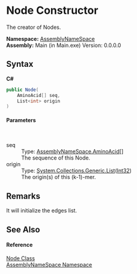 # Node Constructor 
 

The creator of Nodes.

**Namespace:**&nbsp;<a href="6bcc80ef-5cfd-db5f-1eb2-7297d1c16397">AssemblyNameSpace</a><br />**Assembly:**&nbsp;Main (in Main.exe) Version: 0.0.0.0

## Syntax

**C#**<br />
``` C#
public Node(
	AminoAcid[] seq,
	List<int> origin
)
```


#### Parameters
&nbsp;<dl><dt>seq</dt><dd>Type: <a href="906567b4-adec-2d74-6183-8174a5b7ae4d">AssemblyNameSpace.AminoAcid</a>[]<br />The sequence of this Node.</dd><dt>origin</dt><dd>Type: <a href="http://msdn2.microsoft.com/en-us/library/6sh2ey19" target="_blank">System.Collections.Generic.List</a>(<a href="http://msdn2.microsoft.com/en-us/library/td2s409d" target="_blank">Int32</a>)<br />The origin(s) of this (k-1)-mer.</dd></dl>

## Remarks
It will initialize the edges list.

## See Also


#### Reference
<a href="327f29f7-ef35-58ae-f8a5-1d2b1b3bcf7b">Node Class</a><br /><a href="6bcc80ef-5cfd-db5f-1eb2-7297d1c16397">AssemblyNameSpace Namespace</a><br />